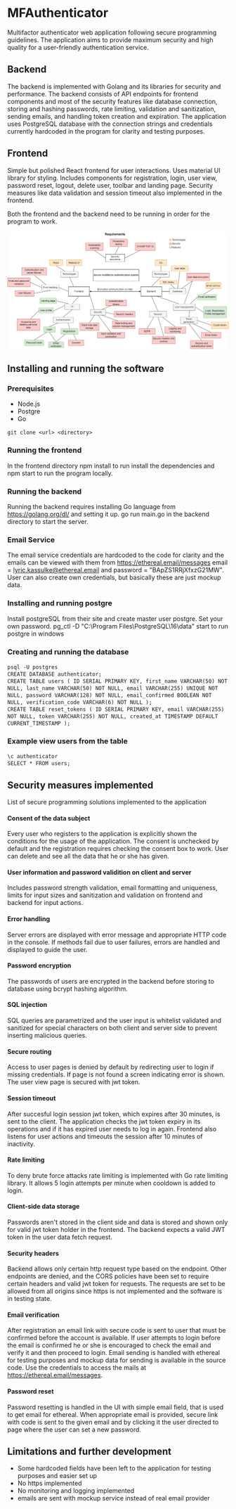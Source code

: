 # MFAuthenticator
Multifactor authenticator web application following secure programming guidelines. The application aims to provide maximum security and high quality for a user-friendly authentication service.

## Backend
The backend is implemented with Golang and its libraries for security and performance. The backend consists of API endpoints for frontend components and most of the security features like database connection, storing and hashing passwords, rate limiting, validation and sanitization, sending emails, and handling token creation and expiration. The application uses PostgreSQL database with the connection strings and credentials currently hardcoded in the program for clarity and testing purposes.

## Frontend
Simple but polished React frontend for user interactions. Uses material UI library for styling. Includes components for registration, login, user view, password reset, logout, delete user, toolbar and landing page. Security measures like data validation and session timeout also implemented in the frontend.

Both the frontend and the backend need to be running in order for the program to work.

![requirements](requirements.png)

## Installing and running the software

### Prerequisites
- Node.js
- Postgre
- Go

```console
git clone <url> <directory>
```

### Running the frontend
In the frontend directory npm install to run install the dependencies and npm start to run the program locally.

### Running the backend
Running the backend requires installing Go language from https://golang.org/dl/ and setting it up. go run main.go in the backend directory to start the server.

### Email Service
The email service credentials are hardcoded to the code for clarity and the emails can be viewed with them from https://ethereal.email/messages email = lyric.kassulke@ethereal.email and password = "BApZS1RRjXfxzG21MW". User can also create own credentials, but basically these are just mockup data.

### Installing and running postgre
Install postgreSQL from their site and create master user postgre. Set your own password.
pg_ctl -D "C:\Program Files\PostgreSQL\16\data" start to run postgre in windows

### Creating and running the database
```console
psql -U postgres
CREATE DATABASE authenticator;
CREATE TABLE users ( ID SERIAL PRIMARY KEY, first_name VARCHAR(50) NOT NULL, last_name VARCHAR(50) NOT NULL, email VARCHAR(255) UNIQUE NOT NULL, password VARCHAR(128) NOT NULL, email_confirmed BOOLEAN NOT NULL, verification_code VARCHAR(6) NOT NULL );
CREATE TABLE reset_tokens ( ID SERIAL PRIMARY KEY, email VARCHAR(255) NOT NULL, token VARCHAR(255) NOT NULL, created_at TIMESTAMP DEFAULT CURRENT_TIMESTAMP );
```
### Example view users from the table
```console
\c authenticator
SELECT * FROM users;
```

## Security measures implemented
List of secure programming solutions implemented to the application
#### Consent of the data subject
Every user who registers to the application is explicitly shown the conditions for the usage of the application. The consent is unchecked by default and the registration requires checking the consent box to work. User can delete and see all the data that he or she has given.
#### User information and password validition on client and server
Includes password strength validation, email formatting and uniqueness, limits for input sizes and sanitization and validation on frontend and backend for input actions.
#### Error handling
Server errors are displayed with error message and appropriate HTTP code in the console. If methods fail due to user failures, errors are handled and displayed to guide the user.
#### Password encryption
The passwords of users are encrypted in the backend before storing to database using bcrypt hashing algorithm.
#### SQL injection
SQL queries are parametrized and the user input is whitelist validated and sanitized for special characters on both client and server side to prevent inserting malicious queries.
#### Secure routing
Access to user pages is denied by default by redirecting user to login if missing credentials. If page is not found a screen indicating error is shown. The user view page is secured with jwt token.
#### Session timeout
After succesful login session jwt token, which expires after 30 minutes, is sent to the client. The application checks the jwt token expiry in its operations and if it has expired user needs to log in again. Frontend also listens for user actions and timeouts the session after 10 minutes of inactivity.
#### Rate limiting
To deny brute force attacks rate limiting is implemented with Go rate limiting library. It allows 5 login attempts per minute when cooldown is added to login.
#### Client-side data storage
Passwords aren't stored in the client side and data is stored and shown only for valid jwt token holder in the frontend. The backend expects a valid JWT token in the user data fetch request.
#### Security headers
Backend allows only certain http request type based on the endpoint. Other endpoints are denied, and the CORS policies have been set to require certain headers and valid jwt token for requests. The requests are set to be allowed from all origins since https is not implemented and the software is in testing state.
#### Email verification
After registration an email link with secure code is sent to user that must be confirmed before the account is available. If user attempts to login before the email is confirmed he or she is encouraged to check the email and verify it and then proceed to login. Email sending is handled with ethereal for testing purposes and mockup data for sending is available in the source code. Use the credentials to access the mails at https://ethereal.email/messages.
#### Password reset
Password resetting is handled in the UI with simple email field, that is used to get email for ethereal. When appropriate email is provided, secure link with code is sent to the given email and by clicking it the user directed to page where the user can set a new password.

## Limitations and further development
- Some hardcoded fields have been left to the application for testing purposes and easier set up
- No https implemented
- No monitoring and logging implemented
- emails are sent with mockup service instead of real email provider
